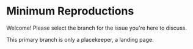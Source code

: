 # Minimum Reproductions

Welcome! Please select the branch for the issue you're here to discuss.

This primary branch is only a placekeeper, a landing page.
